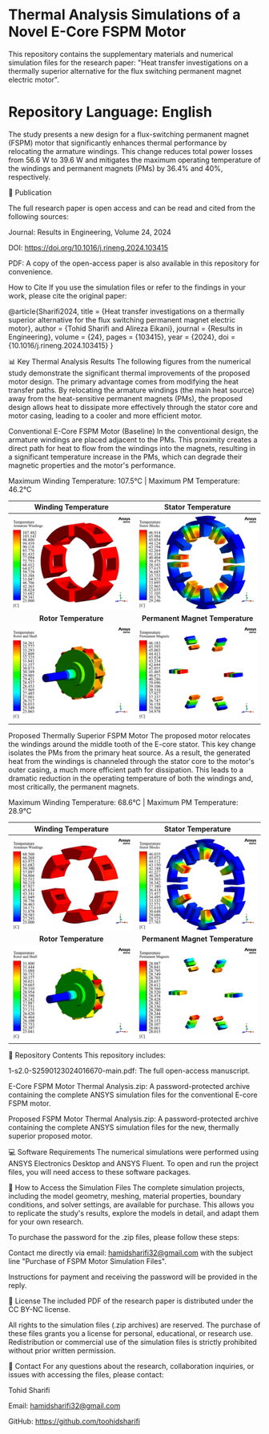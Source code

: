 # Thermal Analysis Simulations of a Novel E-Core FSPM Motor
This repository contains the supplementary materials and numerical simulation files for the research paper: "Heat transfer investigations on a thermally superior alternative for the flux switching permanent magnet electric motor".

# Repository Language: English

The study presents a new design for a flux-switching permanent magnet (FSPM) motor that significantly enhances thermal performance by relocating the armature windings. This change reduces total power losses from 56.6 W to 39.6 W and mitigates the maximum operating temperature of the windings and permanent magnets (PMs) by 36.4% and 40%, respectively.

📜 Publication

The full research paper is open access and can be read and cited from the following sources:

Journal: Results in Engineering, Volume 24, 2024

DOI: https://doi.org/10.1016/j.rineng.2024.103415

PDF: A copy of the open-access paper is also available in this repository for convenience.

How to Cite
If you use the simulation files or refer to the findings in your work, please cite the original paper:

@article{Sharifi2024,
  title = {Heat transfer investigations on a thermally superior alternative for the flux switching permanent magnet electric motor},
  author = {Tohid Sharifi and Alireza Eikani},
  journal = {Results in Engineering},
  volume = {24},
  pages = {103415},
  year = {2024},
  doi = {10.1016/j.rineng.2024.103415}
}

📊 Key Thermal Analysis Results
The following figures from the numerical study demonstrate the significant thermal improvements of the proposed motor design. The primary advantage comes from modifying the heat transfer paths. By relocating the armature windings (the main heat source) away from the heat-sensitive permanent magnets (PMs), the proposed design allows heat to dissipate more effectively through the stator core and motor casing, leading to a cooler and more efficient motor.

Conventional E-Core FSPM Motor (Baseline)
In the conventional design, the armature windings are placed adjacent to the PMs. This proximity creates a direct path for heat to flow from the windings into the magnets, resulting in a significant temperature increase in the PMs, which can degrade their magnetic properties and the motor's performance.

Maximum Winding Temperature: 107.5°C | Maximum PM Temperature: 46.2°C

| Winding Temperature | Stator Temperature |
| :---: | :---: |
| ![Winding Contour FSPM Motor](https://raw.githubusercontent.com/toohidsharifi/FSPM-Motor-Thermal-Analysis-Simulation/main/images/Winding%20Contour%20FSPM%20Motor-1.png) | ![Stator Contour FSPM Motor](https://raw.githubusercontent.com/toohidsharifi/FSPM-Motor-Thermal-Analysis-Simulation/main/images/Stator%20Contour%20FSPM%20Motor-1.png) |
| **Rotor Temperature** | **Permanent Magnet Temperature** |
| ![Rotor Contour FSPM Motor](https://raw.githubusercontent.com/toohidsharifi/FSPM-Motor-Thermal-Analysis-Simulation/main/images/Rotor%20Contour%20FSPM%20Motor-1.png) | ![PM Contour FSPM Motor](https://raw.githubusercontent.com/toohidsharifi/FSPM-Motor-Thermal-Analysis-Simulation/main/images/PM%20Contour%20FSPM%20Motor-1.png) |

Proposed Thermally Superior FSPM Motor
The proposed motor relocates the windings around the middle tooth of the E-core stator. This key change isolates the PMs from the primary heat source. As a result, the generated heat from the windings is channeled through the stator core to the motor's outer casing, a much more efficient path for dissipation. This leads to a dramatic reduction in the operating temperature of both the windings and, most critically, the permanent magnets.

Maximum Winding Temperature: 68.6°C | Maximum PM Temperature: 28.9°C

| Winding Temperature | Stator Temperature |
| :---: | :---: |
| ![Winding Contour Proposed Motor](https://raw.githubusercontent.com/toohidsharifi/FSPM-Motor-Thermal-Analysis-Simulation/main/images/Winding%20Contour%20Proposed%20Motor-1.png) | ![Stator Contour Proposed Motor](https://raw.githubusercontent.com/toohidsharifi/FSPM-Motor-Thermal-Analysis-Simulation/main/images/Stator%20Contour%20Proposed%20Motor-1.png) |
| **Rotor Temperature** | **Permanent Magnet Temperature** |
| ![Rotor Contour Proposed Motor](https://raw.githubusercontent.com/toohidsharifi/FSPM-Motor-Thermal-Analysis-Simulation/main/images/Rotor%20Contour%20Proposed%20Motor-1.png) | ![PM Contour Proposed Motor](https://raw.githubusercontent.com/toohidsharifi/FSPM-Motor-Thermal-Analysis-Simulation/main/images/PM%20Contour%20Proposed%20Motor-1.png) |

📂 Repository Contents
This repository includes:

1-s2.0-S2590123024016670-main.pdf: The full open-access manuscript.

E-Core FSPM Motor Thermal Analysis.zip: A password-protected archive containing the complete ANSYS simulation files for the conventional E-core FSPM motor.

Proposed FSPM Motor Thermal Analysis.zip: A password-protected archive containing the complete ANSYS simulation files for the new, thermally superior proposed motor.

💻 Software Requirements
The numerical simulations were performed using ANSYS Electronics Desktop and ANSYS Fluent. To open and run the project files, you will need access to these software packages.

🔑 How to Access the Simulation Files
The complete simulation projects, including the model geometry, meshing, material properties, boundary conditions, and solver settings, are available for purchase. This allows you to replicate the study's results, explore the models in detail, and adapt them for your own research.

To purchase the password for the .zip files, please follow these steps:

Contact me directly via email: hamidsharifi32@gmail.com with the subject line "Purchase of FSPM Motor Simulation Files".

Instructions for payment and receiving the password will be provided in the reply.

📝 License
The included PDF of the research paper is distributed under the CC BY-NC license.

All rights to the simulation files (.zip archives) are reserved. The purchase of these files grants you a license for personal, educational, or research use. Redistribution or commercial use of the simulation files is strictly prohibited without prior written permission.

📧 Contact
For any questions about the research, collaboration inquiries, or issues with accessing the files, please contact:

Tohid Sharifi

Email: hamidsharifi32@gmail.com

GitHub: https://github.com/toohidsharifi
